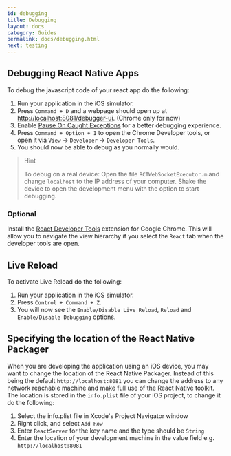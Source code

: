 ```yaml
---
id: debugging
title: Debugging
layout: docs
category: Guides
permalink: docs/debugging.html
next: testing
---
```


## Debugging React Native Apps
To debug the javascript code of your react app do the following:

 1. Run your application in the iOS simulator.
 2. Press ```Command + D``` and a webpage should open up at [http://localhost:8081/debugger-ui](http://localhost:8081/debugger-ui). (Chrome only for now)
 3. Enable [Pause On Caught Exceptions](http://stackoverflow.com/questions/2233339/javascript-is-there-a-way-to-get-chrome-to-break-on-all-errors/17324511#17324511) for a better debugging experience.
 4. Press ```Command + Option + I``` to open the Chrome Developer tools, or open it via ```View``` -> ```Developer``` -> ```Developer Tools```.
 5. You should now be able to debug as you normally would.

> Hint
>
> To debug on a real device: Open the file ```RCTWebSocketExecutor.m``` and change ```localhost``` to the IP address of your computer. Shake the device to open the development menu with the option to start debugging. 

### Optional
Install the [React Developer Tools](https://chrome.google.com/webstore/detail/react-developer-tools/fmkadmapgofadopljbjfkapdkoienihi?hl=en) extension for Google Chrome. This will allow you to navigate the view hierarchy if you select the ```React``` tab when the developer tools are open.

## Live Reload
To activate Live Reload do the following:

1. Run your application in the iOS simulator.
2. Press ```Control + Command + Z```.
3. You will now see the `Enable/Disable Live Reload`, `Reload` and `Enable/Disable Debugging` options.

## Specifying the location of the React Native Packager
When you are developing the application using an iOS device, you may want to change the location of the React Native Packager. Instead of this being the default `http://localhost:8081` you can change the address to any network reachable machine and make full use of the React Native toolkit. The location is stored in the `info.plist` file of your iOS project, to change it do the following:

1. Select the info.plist file in Xcode's Project Navigator window
2. Right click, and select `Add Row`
3. Enter `ReactServer` for the key name and the type should be `String`
4. Enter the location of your development machine in the value field e.g. `http://localhost:8081`
